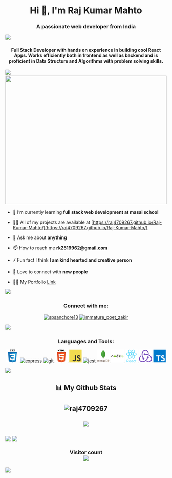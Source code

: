 <h1 align="center">Hi 👋, I'm Raj Kumar Mahto</h1>
<h3 align="center">A passionate web developer from India</h3>
<img src="https://raw.githubusercontent.com/andreasbm/readme/master/assets/lines/colored.png">

<h4  align="center">Full Stack Developer with hands on experience in building cool React Apps. Works efficiently both in frontend as well as backend and is proficient in Data Structure and Algorithms with problem solving skills.</h4>
<img src="https://raw.githubusercontent.com/andreasbm/readme/master/assets/lines/colored.png">




<img src="https://www.arkasoftwares.com/blog/wp-content/uploads/2021/01/header_banner-2.jpg" height="400px" width="100%"/>


- 🌱 I’m currently learning **full stack web development at masai school**

- 👨‍💻 All of my projects are available at [https://raj4709267.github.io/Raj-Kumar-Mahto/](https://raj4709267.github.io/Raj-Kumar-Mahto/)

- 💬 Ask me about **anything**

- 📫 How to reach me **rk2519962@gmail.com**

- ⚡ Fun fact I think **I am kind hearted and creative person**
 
- 👯 Love to connect with **new people**

- 👨‍💻 My Portfolio [Link](https://raj4709267.github.io/Raj-Kumar-Mahto/)


<img src="https://raw.githubusercontent.com/andreasbm/readme/master/assets/lines/colored.png">


<h3 align="center">Connect with me:</h3>
<p align="center">
<a href="https://www.linkedin.com/in/rajkumarmahto/" target="_blank"><img align="center" src="https://raw.githubusercontent.com/rahuldkjain/github-profile-readme-generator/master/src/images/icons/Social/linked-in-alt.svg" alt="spsanchore13" height="30" width="40" /></a>
<a href="https://www.instagram.com/__ra_aj__/" target="blank"><img align="center" src="https://raw.githubusercontent.com/rahuldkjain/github-profile-readme-generator/master/src/images/icons/Social/instagram.svg" alt="immature_poet_zakir" height="30" width="40" /></a>
</p>
<img src="https://raw.githubusercontent.com/andreasbm/readme/master/assets/lines/colored.png">

<h3 align="center">Languages and Tools:</h3>
<p align="center"> <a href="https://www.w3schools.com/css/" target="_blank" rel="noreferrer"> <img src="https://raw.githubusercontent.com/devicons/devicon/master/icons/css3/css3-original-wordmark.svg" alt="css3" width="40" height="40"/> </a> <a href="https://expressjs.com" target="_blank" rel="noreferrer"> <img src="https://miro.medium.com/max/828/1*XP-mZOrIqX7OsFInN2ngRQ.png" alt="express" width="100" height="40"/> </a> <a href="https://git-scm.com/" target="_blank" rel="noreferrer"> <img src="https://www.vectorlogo.zone/logos/git-scm/git-scm-icon.svg" alt="git" width="40" height="40"/> </a> <a href="https://www.w3.org/html/" target="_blank" rel="noreferrer"> <img src="https://raw.githubusercontent.com/devicons/devicon/master/icons/html5/html5-original-wordmark.svg" alt="html5" width="40" height="40"/> </a> <a href="https://developer.mozilla.org/en-US/docs/Web/JavaScript" target="_blank" rel="noreferrer"> <img src="https://raw.githubusercontent.com/devicons/devicon/master/icons/javascript/javascript-original.svg" alt="javascript" width="40" height="40"/> </a> <a href="https://jestjs.io" target="_blank" rel="noreferrer"> <img src="https://www.vectorlogo.zone/logos/jestjsio/jestjsio-icon.svg" alt="jest" width="40" height="40"/> </a> <a href="https://www.mongodb.com/" target="_blank" rel="noreferrer"> <img src="https://raw.githubusercontent.com/devicons/devicon/master/icons/mongodb/mongodb-original-wordmark.svg" alt="mongodb" width="40" height="40"/> </a> <a href="https://nodejs.org" target="_blank" rel="noreferrer"> <img src="https://raw.githubusercontent.com/devicons/devicon/master/icons/nodejs/nodejs-original-wordmark.svg" alt="nodejs" width="40" height="40"/> </a> <a href="https://reactjs.org/" target="_blank" rel="noreferrer"> <img src="https://raw.githubusercontent.com/devicons/devicon/master/icons/react/react-original-wordmark.svg" alt="react" width="40" height="40"/> </a> <a href="https://redux.js.org" target="_blank" rel="noreferrer"> <img src="https://raw.githubusercontent.com/devicons/devicon/master/icons/redux/redux-original.svg" alt="redux" width="40" height="40"/> </a> <a href="https://www.typescriptlang.org/" target="_blank" rel="noreferrer"> <img src="https://raw.githubusercontent.com/devicons/devicon/master/icons/typescript/typescript-original.svg" alt="typescript" width="40" height="40"/> </a> </p>

<img src="https://raw.githubusercontent.com/andreasbm/readme/master/assets/lines/colored.png">





<h2 align="center">📊 My Github Stats<h2>
 
 <p align="center" >
  
  <img align="center" src="https://github-readme-stats.vercel.app/api/top-langs?username=raj4709267&show_icons=true&locale=en&layout=compact&theme=dark" alt="raj4709267" />
 
 </p>
 <p align="center" >
      <img align="center" src="https://activity-graph.herokuapp.com/graph?username=raj4709267&theme=gruvbox&hide_border=true&area=true"  width="70%"/>

 </p>
 <p>
   <img align="center" src="https://github-readme-streak-stats.herokuapp.com/?user=raj4709267&theme=radical" width="48%" />
   <img align="center" src="https://github-readme-stats.vercel.app/api?username=raj4709267&show_icons=true&theme=radical" width="48%" />
  </p>
  

  
    


<h3 align="center"> 
  Visitor count <br>
  <img src="https://profile-counter.glitch.me//Raj4709267/count.svg" />
</h3>

 <img  src="https://raw.githubusercontent.com/Trilokia/Trilokia/379277808c61ef204768a61bbc5d25bc7798ccf1/bottom_header.svg" />




